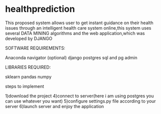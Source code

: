 # healthprediction
 This proposed system allows user to get instant guidance on their health issues through an intelligent health care system online,this system uses several DATA MINING algorithms and the web application,which was developed by DJANGO
 
 SOFTWARE REQUIREMENTS:
 
 Anaconda navigator (optional)
 django
 postgres sql and pg admin

LIBRARIES REQUIRED:

sklearn
pandas 
numpy

steps to implement

1)download the project 
4)connect to server(here i am using postgres you can use whatever you want)
5)configure settings.py file according to your server
6)launch server and enjoy the application

 
 

